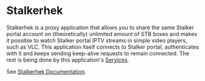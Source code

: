 # Stalkerhek

Stalkerhek is a proxy application that allows you to share the same Stalker portal account on (theoretically) unlimited amount of STB boxes and makes it possible to watch Stalker portal IPTV streams in simple video players, such as VLC. This application itself connects to Stalker portal, authenticates with it and keeps sending keep-alive requests to remain connected. The rest is being done by this application's [Services](https://github.com/erkexzcx/stalkerhek/wiki/Services#proxy-service).

See [Stalkerhek Documentation](https://github.com/erkexzcx/stalkerhek/wiki).
